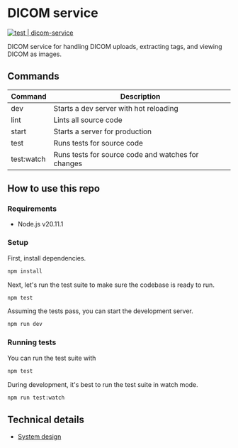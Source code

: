 # DICOM service

[![test | dicom-service](https://github.com/macdonaldr93/dicom-service/actions/workflows/test-dicom-service.yml/badge.svg?branch=main)](https://github.com/macdonaldr93/dicom-service/actions/workflows/test-dicom-service.yml)

DICOM service for handling DICOM uploads, extracting tags, and viewing DICOM as images.

## Commands

| Command    | Description                                        |
| ---------- | -------------------------------------------------- |
| dev        | Starts a dev server with hot reloading             |
| lint       | Lints all source code                              |
| start      | Starts a server for production                     |
| test       | Runs tests for source code                         |
| test:watch | Runs tests for source code and watches for changes |

## How to use this repo

### Requirements

- Node.js v20.11.1

### Setup

First, install dependencies.

```bash
npm install
```

Next, let's run the test suite to make sure the codebase is ready to run.

```bash
npm test
```

Assuming the tests pass, you can start the development server.

```bash
npm run dev
```

### Running tests

You can run the test suite with

```bash
npm test
```

During development, it's best to run the test suite in watch mode.

```bash
npm run test:watch
```

## Technical details

- [System design](./docs/SYSTEM-DESIGN.md)
